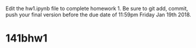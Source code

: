 Edit the hw1.ipynb file to complete homework 1.  Be sure to git add, commit, push your final version before the due date of 11:59pm Friday Jan 19th 2018.
# 141bhw1
